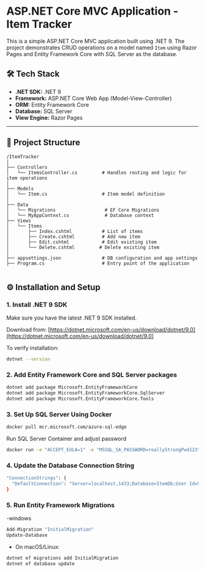 # ASP.NET Core MVC Application - Item Tracker

This is a simple ASP.NET Core MVC application built using .NET 9. The project demonstrates CRUD operations on a model named `Item` using Razor Pages and Entity Framework Core with SQL Server as the database.

## 🛠 Tech Stack

- **.NET SDK:** .NET 9
- **Framework:** ASP.NET Core Web App (Model-View-Controller)
- **ORM:** Entity Framework Core
- **Database:** SQL Server
- **View Engine:** Razor Pages

---

## 📁 Project Structure
````
/ItemTracker
│
├── Controllers
│   └── ItemsController.cs         # Handles routing and logic for item operations
│
├── Models
│   └── Item.cs                    # Item model definition
│   
├── Data
│   └── Migrations                  # EF Core Migrations
│   └── MyAppContext.cs             # Database context
├── Views
│   └── Items
│       ├── Index.cshtml           # List of items
│       ├── Create.cshtml          # Add new item
│       ├── Edit.cshtml            # Edit existing item
│       └── Delete.cshtml         # Delete existing item
│
├── appsettings.json               # DB configuration and app settings
├── Program.cs                     # Entry point of the application


````

## ⚙️ Installation and Setup

### 1. Install .NET 9 SDK

Make sure you have the latest .NET 9 SDK installed.

Download from: [https://dotnet.microsoft.com/en-us/download/dotnet/9.0](https://dotnet.microsoft.com/en-us/download/dotnet/9.0)

To verify installation:

```bash
dotnet --version
```
### 2. Add Entity Framework Core and SQL Server packages
```bash
dotnet add package Microsoft.EntityFrameworkCore
dotnet add package Microsoft.EntityFrameworkCore.SqlServer
dotnet add package Microsoft.EntityFrameworkCore.Tools
```
### 3. Set Up SQL Server Using Docker
```bash
docker pull mcr.microsoft.com/azure-sql-edge
```
 Run SQL Server Container and adjust password
```bash
docker run -e "ACCEPT_EULA=1" -e "MSSQL_SA_PASSWORD=reallyStrongPwd123" -e "MSSQL_PID=Developer" -e "MSSQL_USER=SA" -p 1433:1433 -d --name=sql mcr.microsoft.com/azure-sql-edge
```

### 4. Update the Database Connection String
```bash
"ConnectionStrings": {
  "DefaultConnection": "Server=localhost,1433;Database=ItemDb;User Id=SA;Password=reallyStrongPwd123;TrustServerCertificate=True;"
}
```

### 5. Run Entity Framework Migrations
-windows
```bash
Add-Migration "InitialMigration"
Update-Database
```
- On macOS/Linux:
```bash
dotnet ef migrations add InitialMigration
dotnet ef database update
```